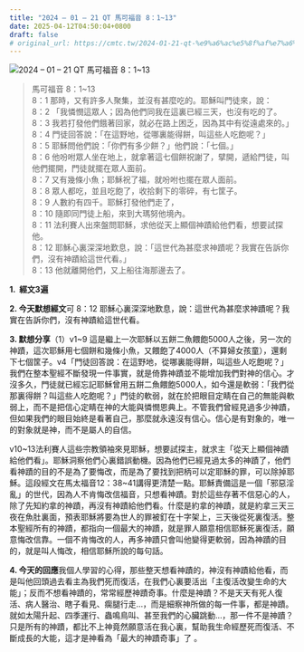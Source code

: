 ```yaml
---
title: "2024 – 01 – 21 QT 馬可福音 8：1~13"
date: 2025-04-12T04:50:04+0800
draft: false
# original_url: https://cmtc.tw/2024-01-21-qt-%e9%a6%ac%e5%8f%af%e7%a6%8f%e9%9f%b3-8%ef%bc%9a113
---
```


![2024 – 01 – 21 QT 馬可福音 8：1~13](/images/qt.jpg  "2024 – 01 – 21 QT 馬可福音 8：1~13")

> 馬可福音 8：1~13  
> 8：1 那時，又有許多人聚集，並沒有甚麼吃的。耶穌叫門徒來，說：  
> 8：2 「我憐憫這眾人；因為他們同我在這裏已經三天，也沒有吃的了。  
> 8：3 我若打發他們餓著回家，就必在路上困乏，因為其中有從遠處來的。」  
> 8：4 門徒回答說：「在這野地，從哪裏能得餅，叫這些人吃飽呢？」  
> 8：5 耶穌問他們說：「你們有多少餅？」他們說：「七個。」  
> 8：6 他吩咐眾人坐在地上，就拿著這七個餅祝謝了，擘開，遞給門徒，叫他們擺開，門徒就擺在眾人面前。  
> 8：7 又有幾條小魚；耶穌祝了福，就吩咐也擺在眾人面前。  
> 8：8 眾人都吃，並且吃飽了，收拾剩下的零碎，有七筐子。  
> 8：9 人數約有四千。耶穌打發他們走了，  
> 8：10 隨即同門徒上船，來到大瑪努他境內。  
> 8：11 法利賽人出來盤問耶穌，求他從天上顯個神蹟給他們看，想要試探他。  
> 8：12 耶穌心裏深深地歎息，說：「這世代為甚麼求神蹟呢？我實在告訴你們，沒有神蹟給這世代看。」  
> 8：13 他就離開他們，又上船往海那邊去了。

**1.  經文3遍**

**2. 今天默想經文**可 8：12 耶穌心裏深深地歎息，說：這世代為甚麼求神蹟呢？我實在告訴你們，沒有神蹟給這世代看。

**3. 默想分享**（1）v1~9 這是繼上一次耶穌以五餅二魚餵飽5000人之後，另一次的神蹟，這次耶穌用七個餅和幾條小魚，又餵飽了4000人（不算婦女孩童），還剩下七個筐子。v4「門徒回答說：在這野地，從哪裏能得餅，叫這些人吃飽呢？」我們在整本聖經不斷發現一件事實，就是倚靠神蹟並不能增加我們對神的信心。才沒多久，門徒就已經忘記耶穌曾用五餅二魚餵飽5000人，如今還是軟弱：「我們從那裏得餅？叫這些人吃飽呢？」門徒的軟弱，就在於把眼目定睛在自己的無能與軟弱上，而不是把信心定睛在神的大能與憐憫恩典上。不管我們曾經見過多少神蹟，但如果我們的眼目始終是看著自己，那麼就永遠沒有信心。信心是有對象的，唯一的對象就是神，而不是屬人的自信。

v10~13法利賽人這些宗教領袖來見耶穌，想要試探主，就求主「從天上顯個神蹟給他們看」。耶穌洞察他們心裏錯誤動機。因為他們已經見過太多的神蹟了，他們看神蹟的目的不是為了要悔改，而是為了要找到把柄可以定耶穌的罪，可以除掉耶穌。這段經文在馬太福音12：38~41講得更清楚一點。耶穌責備這是一個「邪惡淫亂」的世代，因為人不肯悔改信福音，只想看神蹟。對於這些存著不信惡心的人，除了先知約拿的神蹟，再沒有神蹟給他們看。什麼是約拿的神蹟，就是約拿三天三夜在魚肚裏面，預表耶穌將要為世人的罪被釘在十字架上，三天後從死裏復活。整本聖經所有的神蹟，都指向一個最大的神蹟，就是罪人願意相信耶穌死裏復活，願意悔改信靠。一個不肯悔改的人，再多神蹟只會叫他變得更軟弱，因為神蹟的目的，就是叫人悔改，相信耶穌所說的每句話。

**4. 今天的回應**我個人學習的心得，那些整天想看神蹟的，神沒有神蹟給他看，而是叫他回頭過去看主為我們死而復活，在我們心裏要活出「主復活改變生命的大能」；反而不想看神蹟的，常常經歷神蹟奇事。什麼是神蹟？不是天天有死人復活、病人醫治、瞎子看見、瘸腿行走…，而是細察神所做的每一件事，都是神蹟。就如太陽升起、四季運行、蟲鳴鳥叫、甚至我們的心臟跳動…，那一件不是神蹟？只是所有的神蹟，都比不上神竟然願意活在我心裏，幫助我生命經歷死而復活、不斷成長的大能，這才是神看為「最大的神蹟奇事」了 。